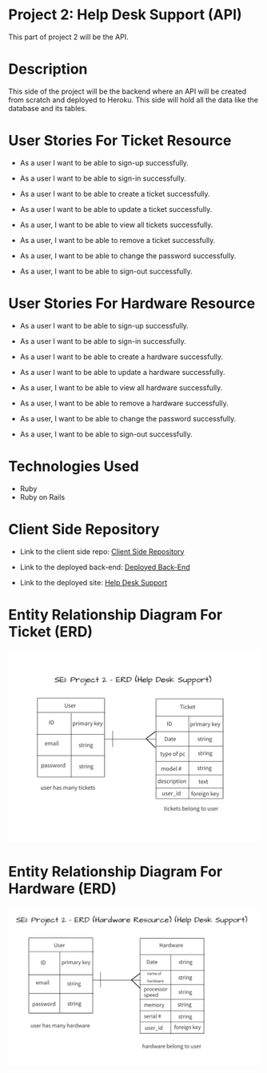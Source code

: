 # **Project 2: Help Desk Support (API)**

This part of project 2 will be the API.

# **Description**
This side of the project will be the backend where an API will be created from scratch and deployed to Heroku. This side will hold all the data like the database and its tables.

# **User Stories For Ticket Resource**

- As a user I want to be able to sign-up successfully.

- As a user I want to be able to sign-in successfully.

- As a user I want to be able to create a ticket successfully.

- As a user I want to be able to update a ticket successfully.

- As a user, I want to be able to view all tickets successfully.

- As a user, I want to be able to remove a ticket successfully.

- As a user, I want to be able to change the password successfully.

- As a user, I want to be able to sign-out successfully.

# **User Stories For Hardware Resource**

- As a user I want to be able to sign-up successfully.

- As a user I want to be able to sign-in successfully.

- As a user I want to be able to create a hardware successfully.

- As a user I want to be able to update a hardware successfully.

- As a user, I want to be able to view all hardware successfully.

- As a user, I want to be able to remove a hardware successfully.

- As a user, I want to be able to change the password successfully.

- As a user, I want to be able to sign-out successfully.

# **Technologies Used**
- Ruby
- Ruby on Rails

# **Client Side Repository**
- Link to the client side repo: [Client Side Repository](https://github.com/Nancy4510/project2_client)

- Link to the deployed back-end: [Deployed Back-End](https://peaceful-cove-13394.herokuapp.com)

- Link to the deployed site: [Help Desk Support](https://nancy4510.github.io/project2_client/)

# **Entity Relationship Diagram For Ticket (ERD)**
![Login Page](ERD.png)

# **Entity Relationship Diagram For Hardware (ERD)**
![Login Page](ERD-hardware.png)
